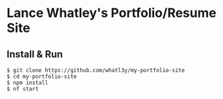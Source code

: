 # Lance Whatley's Portfolio/Resume Site

## Install & Run

```
$ git clone https://github.com/whatl3y/my-portfolio-site
$ cd my-portfolio-site
$ npm install
$ nf start
```
